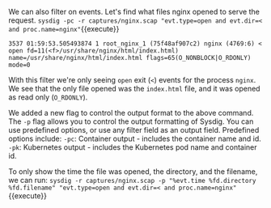 We can also filter on events. Let's find what files nginx opened to serve the request. 
`sysdig -pc -r captures/nginx.scap "evt.type=open and evt.dir=< and proc.name=nginx"`{{execute}}
```
3537 01:59:53.505493874 1 root_nginx_1 (75f48af907c2) nginx (4769:6) < open fd=11(<f>/usr/share/nginx/html/index.html) name=/usr/share/nginx/html/index.html flags=65(O_NONBLOCK|O_RDONLY) mode=0
```
With this filter we're only seeing `open` exit (`<`) events for the process `nginx`. We see that the only file opened was the `index.html` file, and it was opened as read only (`O_RDONLY`).

We added a new flag to control the output format to the above command. The `-p` flag allows you to control the output formatting of Sysdig. You can use predefined options, or use any filter field as an output field. Predefined options include:
`-pc`: Container output - includes the container name and id.
`-pk`: Kubernetes output - includes the Kubernetes pod name and container id.

To only show the time the file was opened, the directory, and the filename, we can run:
`sysdig -r captures/nginx.scap -p "%evt.time %fd.directory %fd.filename" "evt.type=open and evt.dir=< and proc.name=nginx"`{{execute}}



